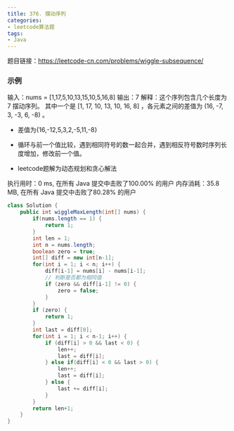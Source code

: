 ```yaml
---
title: 376. 摆动序列
categories:
- leetcode算法题
tags:
- Java   
---
```


题目链接：https://leetcode-cn.com/problems/wiggle-subsequence/



### 示例
输入：nums = [1,17,5,10,13,15,10,5,16,8]
输出：7
解释：这个序列包含几个长度为 7 摆动序列。
其中一个是 [1, 17, 10, 13, 10, 16, 8] ，各元素之间的差值为 (16, -7, 3, -3, 6, -8) 。

- 差值为{16,-12,5,3,2,-5,11,-8}
- 循环与前一个值比较，遇到相同符号的数一起合并，遇到相反符号数时序列长度增加，修改前一个值。

- leetcode题解为动态规划和贪心解法

执行用时：0 ms, 在所有 Java 提交中击败了100.00% 的用户
内存消耗：35.8 MB, 在所有 Java 提交中击败了80.28% 的用户

``` java
class Solution {
    public int wiggleMaxLength(int[] nums) {
        if(nums.length == 1) {
            return 1;
        }
        int len = 1;
        int n = nums.length;
        boolean zero = true;
        int[] diff = new int[n-1];
        for(int i = 1; i < n; i++) {
            diff[i-1] = nums[i] - nums[i-1];
            // 判断是否都为相同值
            if (zero && diff[i-1] != 0) {
                zero = false;
            }
        }
        if (zero) {
            return 1;
        }
        int last = diff[0];
        for(int i = 1; i < n-1; i++) {
            if (diff[i] > 0 && last < 0) {
                len++;
                last = diff[i];
            } else if(diff[i] < 0 && last > 0) {
                len++;
                last = diff[i];
            } else {
                last += diff[i];
            }
        }
        return len+1;
    }
}
```